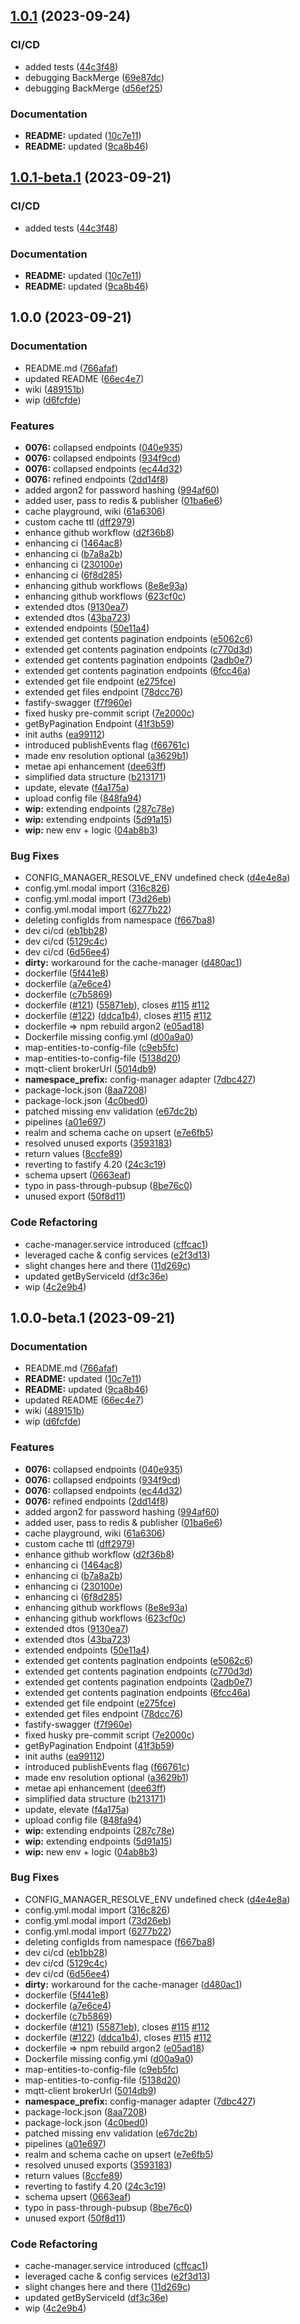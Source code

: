 ## [1.0.1](https://github.com/ehildt/acap/compare/v1.0.0...v1.0.1) (2023-09-24)


### CI/CD

* added tests ([44c3f48](https://github.com/ehildt/acap/commit/44c3f482043c8c907842876ff34a8a3bafc72b76))
* debugging BackMerge ([69e87dc](https://github.com/ehildt/acap/commit/69e87dc8cdc6003a226542681ef62e4772013428))
* debugging BackMerge ([d56ef25](https://github.com/ehildt/acap/commit/d56ef25904c3bda24598556723c6f0ddf1ca3761))


### Documentation

* **README:** updated ([10c7e11](https://github.com/ehildt/acap/commit/10c7e114da8801e7425562573b155dc01a6eccfc))
* **README:** updated ([9ca8b46](https://github.com/ehildt/acap/commit/9ca8b4608f5a817d0274fde3fae26715b5d4adfb))

## [1.0.1-beta.1](https://github.com/ehildt/acap/compare/v1.0.0...v1.0.1-beta.1) (2023-09-21)


### CI/CD

* added tests ([44c3f48](https://github.com/ehildt/acap/commit/44c3f482043c8c907842876ff34a8a3bafc72b76))


### Documentation

* **README:** updated ([10c7e11](https://github.com/ehildt/acap/commit/10c7e114da8801e7425562573b155dc01a6eccfc))
* **README:** updated ([9ca8b46](https://github.com/ehildt/acap/commit/9ca8b4608f5a817d0274fde3fae26715b5d4adfb))

## 1.0.0 (2023-09-21)


### Documentation

* README.md ([766afaf](https://github.com/ehildt/acap/commit/766afaf3b54819f1859771c663ed48bd7c25bf27))
* updated README ([66ec4e7](https://github.com/ehildt/acap/commit/66ec4e7fb84bb049153494feddca8745af825a73))
* wiki ([489151b](https://github.com/ehildt/acap/commit/489151bc5351150f8f6e96a697ef8621a56d2af7))
* wip ([d6fcfde](https://github.com/ehildt/acap/commit/d6fcfde5e14d05a4b8719c0bb8d96078fdc2d710))


### Features

* **0076:** collapsed endpoints ([040e935](https://github.com/ehildt/acap/commit/040e935b6237a9b4f785560e86cfcaf5344cab84))
* **0076:** collapsed endpoints ([934f9cd](https://github.com/ehildt/acap/commit/934f9cd42aa5cf4d9ad6671e810c86629ea9ab18))
* **0076:** collapsed endpoints ([ec44d32](https://github.com/ehildt/acap/commit/ec44d32a6368dbaee58b558e112416faf94ab46c))
* **0076:** refined endpoints ([2dd14f8](https://github.com/ehildt/acap/commit/2dd14f87d55a24b8420939951eacd8854ea5503b))
* added argon2 for password hashing ([994af60](https://github.com/ehildt/acap/commit/994af605bf7d1cf81c4a0085081d40b5a689f45e))
* added user, pass to redis & publisher ([01ba6e6](https://github.com/ehildt/acap/commit/01ba6e60c8b2b43fd48c8623955e94fc0e6f51ea))
* cache playground, wiki ([61a6306](https://github.com/ehildt/acap/commit/61a630693de060d7123e143f7d4f5ded5b3a645f))
* custom cache ttl ([dff2979](https://github.com/ehildt/acap/commit/dff297972a3aa98cfe3dc24af5092ff76448e2a1))
* enhance github workflow ([d2f36b8](https://github.com/ehildt/acap/commit/d2f36b8cdd06cbc2eb216f23fc93ec28fa5cda3f))
* enhancing ci ([1464ac8](https://github.com/ehildt/acap/commit/1464ac8b366564d14992c1f67a28d273aba7bf7f))
* enhancing ci ([b7a8a2b](https://github.com/ehildt/acap/commit/b7a8a2b06d91bd8324b8786b8b3b3357133c4a93))
* enhancing ci ([230100e](https://github.com/ehildt/acap/commit/230100eec8f32dc84fcb4e6be963eedfff7b1323))
* enhancing ci ([6f8d285](https://github.com/ehildt/acap/commit/6f8d28518a19505d4323680d40c33e67bb6699db))
* enhancing github workflows ([8e8e93a](https://github.com/ehildt/acap/commit/8e8e93a8ce1db543e10d0b4b514ee284c4db1415))
* enhancing github workflows ([623cf0c](https://github.com/ehildt/acap/commit/623cf0cd83a61d5d460b6d74b8eac8062a757d6d))
* extended dtos ([9130ea7](https://github.com/ehildt/acap/commit/9130ea7e1986d697df0b2019409b80ca8125f34d))
* extended dtos ([43ba723](https://github.com/ehildt/acap/commit/43ba7231f656cabb73dbd891b7b4f240b55d71b9))
* extended endpoints ([50e11a4](https://github.com/ehildt/acap/commit/50e11a4f3f324a77a85202c51d6ca911f9222d86))
* extended get contents pagination endpoints ([e5062c6](https://github.com/ehildt/acap/commit/e5062c67807f8609832c20489900d395b17b83b7))
* extended get contents pagination endpoints ([c770d3d](https://github.com/ehildt/acap/commit/c770d3d479fbac7d674911a39911943413e03d32))
* extended get contents pagination endpoints ([2adb0e7](https://github.com/ehildt/acap/commit/2adb0e7926078304fa8c83069e332c2511691e51))
* extended get contents pagination endpoints ([6fcc46a](https://github.com/ehildt/acap/commit/6fcc46a136133a1da0c12d4aa76aeb40a5245435))
* extended get file endpoint ([e275fce](https://github.com/ehildt/acap/commit/e275fce3c61e213fa60522e4866b040ad92d2ab4))
* extended get files endpoint ([78dcc76](https://github.com/ehildt/acap/commit/78dcc767c51eb7a24a29769e2c160a5b3f474132))
* fastify-swagger ([f7f960e](https://github.com/ehildt/acap/commit/f7f960ec6c8ecd7535c154ad157b4398950a272a))
* fixed husky pre-commit script ([7e2000c](https://github.com/ehildt/acap/commit/7e2000c0d134a9cd3f0cd8716f1bc5368acdfe76))
* getByPagination Endpoint ([41f3b59](https://github.com/ehildt/acap/commit/41f3b596e35119c98a0c4dc8914180f1b58d6562))
* init auths ([ea99112](https://github.com/ehildt/acap/commit/ea99112f224022f333d33eb2c8bb9ff4a6d99503))
* introduced publishEvents flag ([f66761c](https://github.com/ehildt/acap/commit/f66761cac84a83ddea207fce2f2b04cbdc8aa970))
* made env resolution optional ([a3629b1](https://github.com/ehildt/acap/commit/a3629b114fdfc2a8715aca7d4da9478ce8e6821a))
* metae api enhancement ([dee63ff](https://github.com/ehildt/acap/commit/dee63ff5002ae610f400be459b7a78eebc13d4eb))
* simplified data structure ([b213171](https://github.com/ehildt/acap/commit/b21317109e0c04e6a5bee6202e61bda66cbee102))
* update, elevate ([f4a175a](https://github.com/ehildt/acap/commit/f4a175a2c4a0b3082ddcc9b9c8f0b6990fa315d5))
* upload config file ([848fa94](https://github.com/ehildt/acap/commit/848fa946e1a65cf91da597583fd68556243dc491))
* **wip:** extending endpoints ([287c78e](https://github.com/ehildt/acap/commit/287c78e572958b9e014ce26b0e4a626fb52b3f0d))
* **wip:** extending endpoints ([5d91a15](https://github.com/ehildt/acap/commit/5d91a15ed3e2b5221ae5c8400ca2e3013f3abce6))
* **wip:** new env + logic ([04ab8b3](https://github.com/ehildt/acap/commit/04ab8b3bd34120f67a55e85a3d576dda79a9c04f))


### Bug Fixes

* CONFIG_MANAGER_RESOLVE_ENV undefined check ([d4e4e8a](https://github.com/ehildt/acap/commit/d4e4e8a35814126e4c8871659c10150ffb8828bd))
* config.yml.modal import ([316c826](https://github.com/ehildt/acap/commit/316c8265886702ff5d7a7883d923725edcd6a3c9))
* config.yml.modal import ([73d26eb](https://github.com/ehildt/acap/commit/73d26ebf0be1266448ca2b79e8212d8d65e41b7f))
* config.yml.modal import ([6277b22](https://github.com/ehildt/acap/commit/6277b225dcfc15fb602036b9e1a8375cbbaf99cc))
* deleting configIds from namespace ([f667ba8](https://github.com/ehildt/acap/commit/f667ba8038f677029d116fb706915a9916d79682))
* dev ci/cd ([eb1bb28](https://github.com/ehildt/acap/commit/eb1bb28f1fb87ecbceade5ae75ee1bd78833ce03))
* dev ci/cd ([5129c4c](https://github.com/ehildt/acap/commit/5129c4c61e388c62df503590fb0cbaa0316774df))
* dev ci/cd ([6d56ee4](https://github.com/ehildt/acap/commit/6d56ee4cf6f670cbe99e57674a32a4f3febcaef0))
* **dirty:** workaround for the cache-manager ([d480ac1](https://github.com/ehildt/acap/commit/d480ac1d632c0c3e6c7a74255bf5716d5cc265e6))
* dockerfile ([5f441e8](https://github.com/ehildt/acap/commit/5f441e84670f99439a0b447c0cde7adf7fb1c5e7))
* dockerfile ([a7e6ce4](https://github.com/ehildt/acap/commit/a7e6ce4c0652cc78049c2b6ab4b9a8a7c6b3fc7e))
* dockerfile ([c7b5869](https://github.com/ehildt/acap/commit/c7b5869115da49f0c6ab6dd7d728a1629beb3593))
* dockerfile ([#121](https://github.com/ehildt/acap/issues/121)) ([55871eb](https://github.com/ehildt/acap/commit/55871ebd8c8a140e131dcc8a443eb1307cfdedf0)), closes [#115](https://github.com/ehildt/acap/issues/115) [#112](https://github.com/ehildt/acap/issues/112)
* dockerfile ([#122](https://github.com/ehildt/acap/issues/122)) ([ddca1b4](https://github.com/ehildt/acap/commit/ddca1b4b7036bd4b453a3b348889f9386d263005)), closes [#115](https://github.com/ehildt/acap/issues/115) [#112](https://github.com/ehildt/acap/issues/112)
* dockerfile => npm rebuild argon2 ([e05ad18](https://github.com/ehildt/acap/commit/e05ad18b87c743e78c208938a6ac6e3e4c8ca7cb))
* Dockerfile missing config.yml ([d00a9a0](https://github.com/ehildt/acap/commit/d00a9a037f8d7a67a8a439436cc0d98832a4c01b))
* map-entities-to-config-file ([c9eb5fc](https://github.com/ehildt/acap/commit/c9eb5fc584d21417db8cd4abf98e40989390686c))
* map-entities-to-config-file ([5138d20](https://github.com/ehildt/acap/commit/5138d20e97558b154557434c653a2a71f64a34b7))
* mqtt-client brokerUrl ([5014db9](https://github.com/ehildt/acap/commit/5014db9c61cdd84c2f59129ca6361ca9277a565f))
* **namespace_prefix:** config-manager adapter ([7dbc427](https://github.com/ehildt/acap/commit/7dbc427e39105d1f1e3364b669617f0e8f5972f1))
* package-lock.json ([8aa7208](https://github.com/ehildt/acap/commit/8aa720844d6f108eb430507de872225358f48bcf))
* package-lock.json ([4c0bed0](https://github.com/ehildt/acap/commit/4c0bed07a56124d26863645b75c664e592aa49f3))
* patched missing env validation ([e67dc2b](https://github.com/ehildt/acap/commit/e67dc2bf4a79b40d0839ebf9e1ec4459c7ba43d0))
* pipelines ([a01e697](https://github.com/ehildt/acap/commit/a01e6970a2479c1061ce3ff81d021d29b2fc52ed))
* realm and schema cache on upsert ([e7e6fb5](https://github.com/ehildt/acap/commit/e7e6fb5ba934b02784103b59f808a1afe82853f0))
* resolved unused exports ([3593183](https://github.com/ehildt/acap/commit/3593183a103dee44d3fe5eeea827174f44de0f52))
* return values ([8ccfe89](https://github.com/ehildt/acap/commit/8ccfe89f5d2328797c8556877b307fa991cbec0f))
* reverting to fastify 4.20 ([24c3c19](https://github.com/ehildt/acap/commit/24c3c19821195ebd37da07ae9fc10f3951098bf6))
* schema upsert ([0663eaf](https://github.com/ehildt/acap/commit/0663eaf229800175e69df249c523df8b70261c11))
* typo in pass-through-pubsup ([8be76c0](https://github.com/ehildt/acap/commit/8be76c0fd85f4ae16b8b77102c833a5e3af29fe0))
* unused export ([50f8d11](https://github.com/ehildt/acap/commit/50f8d11bcab5ded4de8bdc57b3eac1ce90629e0a))


### Code Refactoring

* cache-manager.service introduced ([cffcac1](https://github.com/ehildt/acap/commit/cffcac15ad1d4f70c8944951d1eeae16f22f194f))
* leveraged cache & config services ([e2f3d13](https://github.com/ehildt/acap/commit/e2f3d13a63e4a78db42fe9f1dd73a3b0db686a9d))
* slight changes here and there ([11d269c](https://github.com/ehildt/acap/commit/11d269c8d2523501acdcf056edf985f9f2eeaabe))
* updated getByServiceId ([df3c36e](https://github.com/ehildt/acap/commit/df3c36e3a20c58cb3d16939e09c2abedaf8cc90f))
* wip ([4c2e9b4](https://github.com/ehildt/acap/commit/4c2e9b499dfc214f121c30372a5826aee56e6a7f))

## 1.0.0-beta.1 (2023-09-21)


### Documentation

* README.md ([766afaf](https://github.com/ehildt/acap/commit/766afaf3b54819f1859771c663ed48bd7c25bf27))
* **README:** updated ([10c7e11](https://github.com/ehildt/acap/commit/10c7e114da8801e7425562573b155dc01a6eccfc))
* **README:** updated ([9ca8b46](https://github.com/ehildt/acap/commit/9ca8b4608f5a817d0274fde3fae26715b5d4adfb))
* updated README ([66ec4e7](https://github.com/ehildt/acap/commit/66ec4e7fb84bb049153494feddca8745af825a73))
* wiki ([489151b](https://github.com/ehildt/acap/commit/489151bc5351150f8f6e96a697ef8621a56d2af7))
* wip ([d6fcfde](https://github.com/ehildt/acap/commit/d6fcfde5e14d05a4b8719c0bb8d96078fdc2d710))


### Features

* **0076:** collapsed endpoints ([040e935](https://github.com/ehildt/acap/commit/040e935b6237a9b4f785560e86cfcaf5344cab84))
* **0076:** collapsed endpoints ([934f9cd](https://github.com/ehildt/acap/commit/934f9cd42aa5cf4d9ad6671e810c86629ea9ab18))
* **0076:** collapsed endpoints ([ec44d32](https://github.com/ehildt/acap/commit/ec44d32a6368dbaee58b558e112416faf94ab46c))
* **0076:** refined endpoints ([2dd14f8](https://github.com/ehildt/acap/commit/2dd14f87d55a24b8420939951eacd8854ea5503b))
* added argon2 for password hashing ([994af60](https://github.com/ehildt/acap/commit/994af605bf7d1cf81c4a0085081d40b5a689f45e))
* added user, pass to redis & publisher ([01ba6e6](https://github.com/ehildt/acap/commit/01ba6e60c8b2b43fd48c8623955e94fc0e6f51ea))
* cache playground, wiki ([61a6306](https://github.com/ehildt/acap/commit/61a630693de060d7123e143f7d4f5ded5b3a645f))
* custom cache ttl ([dff2979](https://github.com/ehildt/acap/commit/dff297972a3aa98cfe3dc24af5092ff76448e2a1))
* enhance github workflow ([d2f36b8](https://github.com/ehildt/acap/commit/d2f36b8cdd06cbc2eb216f23fc93ec28fa5cda3f))
* enhancing ci ([1464ac8](https://github.com/ehildt/acap/commit/1464ac8b366564d14992c1f67a28d273aba7bf7f))
* enhancing ci ([b7a8a2b](https://github.com/ehildt/acap/commit/b7a8a2b06d91bd8324b8786b8b3b3357133c4a93))
* enhancing ci ([230100e](https://github.com/ehildt/acap/commit/230100eec8f32dc84fcb4e6be963eedfff7b1323))
* enhancing ci ([6f8d285](https://github.com/ehildt/acap/commit/6f8d28518a19505d4323680d40c33e67bb6699db))
* enhancing github workflows ([8e8e93a](https://github.com/ehildt/acap/commit/8e8e93a8ce1db543e10d0b4b514ee284c4db1415))
* enhancing github workflows ([623cf0c](https://github.com/ehildt/acap/commit/623cf0cd83a61d5d460b6d74b8eac8062a757d6d))
* extended dtos ([9130ea7](https://github.com/ehildt/acap/commit/9130ea7e1986d697df0b2019409b80ca8125f34d))
* extended dtos ([43ba723](https://github.com/ehildt/acap/commit/43ba7231f656cabb73dbd891b7b4f240b55d71b9))
* extended endpoints ([50e11a4](https://github.com/ehildt/acap/commit/50e11a4f3f324a77a85202c51d6ca911f9222d86))
* extended get contents pagination endpoints ([e5062c6](https://github.com/ehildt/acap/commit/e5062c67807f8609832c20489900d395b17b83b7))
* extended get contents pagination endpoints ([c770d3d](https://github.com/ehildt/acap/commit/c770d3d479fbac7d674911a39911943413e03d32))
* extended get contents pagination endpoints ([2adb0e7](https://github.com/ehildt/acap/commit/2adb0e7926078304fa8c83069e332c2511691e51))
* extended get contents pagination endpoints ([6fcc46a](https://github.com/ehildt/acap/commit/6fcc46a136133a1da0c12d4aa76aeb40a5245435))
* extended get file endpoint ([e275fce](https://github.com/ehildt/acap/commit/e275fce3c61e213fa60522e4866b040ad92d2ab4))
* extended get files endpoint ([78dcc76](https://github.com/ehildt/acap/commit/78dcc767c51eb7a24a29769e2c160a5b3f474132))
* fastify-swagger ([f7f960e](https://github.com/ehildt/acap/commit/f7f960ec6c8ecd7535c154ad157b4398950a272a))
* fixed husky pre-commit script ([7e2000c](https://github.com/ehildt/acap/commit/7e2000c0d134a9cd3f0cd8716f1bc5368acdfe76))
* getByPagination Endpoint ([41f3b59](https://github.com/ehildt/acap/commit/41f3b596e35119c98a0c4dc8914180f1b58d6562))
* init auths ([ea99112](https://github.com/ehildt/acap/commit/ea99112f224022f333d33eb2c8bb9ff4a6d99503))
* introduced publishEvents flag ([f66761c](https://github.com/ehildt/acap/commit/f66761cac84a83ddea207fce2f2b04cbdc8aa970))
* made env resolution optional ([a3629b1](https://github.com/ehildt/acap/commit/a3629b114fdfc2a8715aca7d4da9478ce8e6821a))
* metae api enhancement ([dee63ff](https://github.com/ehildt/acap/commit/dee63ff5002ae610f400be459b7a78eebc13d4eb))
* simplified data structure ([b213171](https://github.com/ehildt/acap/commit/b21317109e0c04e6a5bee6202e61bda66cbee102))
* update, elevate ([f4a175a](https://github.com/ehildt/acap/commit/f4a175a2c4a0b3082ddcc9b9c8f0b6990fa315d5))
* upload config file ([848fa94](https://github.com/ehildt/acap/commit/848fa946e1a65cf91da597583fd68556243dc491))
* **wip:** extending endpoints ([287c78e](https://github.com/ehildt/acap/commit/287c78e572958b9e014ce26b0e4a626fb52b3f0d))
* **wip:** extending endpoints ([5d91a15](https://github.com/ehildt/acap/commit/5d91a15ed3e2b5221ae5c8400ca2e3013f3abce6))
* **wip:** new env + logic ([04ab8b3](https://github.com/ehildt/acap/commit/04ab8b3bd34120f67a55e85a3d576dda79a9c04f))


### Bug Fixes

* CONFIG_MANAGER_RESOLVE_ENV undefined check ([d4e4e8a](https://github.com/ehildt/acap/commit/d4e4e8a35814126e4c8871659c10150ffb8828bd))
* config.yml.modal import ([316c826](https://github.com/ehildt/acap/commit/316c8265886702ff5d7a7883d923725edcd6a3c9))
* config.yml.modal import ([73d26eb](https://github.com/ehildt/acap/commit/73d26ebf0be1266448ca2b79e8212d8d65e41b7f))
* config.yml.modal import ([6277b22](https://github.com/ehildt/acap/commit/6277b225dcfc15fb602036b9e1a8375cbbaf99cc))
* deleting configIds from namespace ([f667ba8](https://github.com/ehildt/acap/commit/f667ba8038f677029d116fb706915a9916d79682))
* dev ci/cd ([eb1bb28](https://github.com/ehildt/acap/commit/eb1bb28f1fb87ecbceade5ae75ee1bd78833ce03))
* dev ci/cd ([5129c4c](https://github.com/ehildt/acap/commit/5129c4c61e388c62df503590fb0cbaa0316774df))
* dev ci/cd ([6d56ee4](https://github.com/ehildt/acap/commit/6d56ee4cf6f670cbe99e57674a32a4f3febcaef0))
* **dirty:** workaround for the cache-manager ([d480ac1](https://github.com/ehildt/acap/commit/d480ac1d632c0c3e6c7a74255bf5716d5cc265e6))
* dockerfile ([5f441e8](https://github.com/ehildt/acap/commit/5f441e84670f99439a0b447c0cde7adf7fb1c5e7))
* dockerfile ([a7e6ce4](https://github.com/ehildt/acap/commit/a7e6ce4c0652cc78049c2b6ab4b9a8a7c6b3fc7e))
* dockerfile ([c7b5869](https://github.com/ehildt/acap/commit/c7b5869115da49f0c6ab6dd7d728a1629beb3593))
* dockerfile ([#121](https://github.com/ehildt/acap/issues/121)) ([55871eb](https://github.com/ehildt/acap/commit/55871ebd8c8a140e131dcc8a443eb1307cfdedf0)), closes [#115](https://github.com/ehildt/acap/issues/115) [#112](https://github.com/ehildt/acap/issues/112)
* dockerfile ([#122](https://github.com/ehildt/acap/issues/122)) ([ddca1b4](https://github.com/ehildt/acap/commit/ddca1b4b7036bd4b453a3b348889f9386d263005)), closes [#115](https://github.com/ehildt/acap/issues/115) [#112](https://github.com/ehildt/acap/issues/112)
* dockerfile => npm rebuild argon2 ([e05ad18](https://github.com/ehildt/acap/commit/e05ad18b87c743e78c208938a6ac6e3e4c8ca7cb))
* Dockerfile missing config.yml ([d00a9a0](https://github.com/ehildt/acap/commit/d00a9a037f8d7a67a8a439436cc0d98832a4c01b))
* map-entities-to-config-file ([c9eb5fc](https://github.com/ehildt/acap/commit/c9eb5fc584d21417db8cd4abf98e40989390686c))
* map-entities-to-config-file ([5138d20](https://github.com/ehildt/acap/commit/5138d20e97558b154557434c653a2a71f64a34b7))
* mqtt-client brokerUrl ([5014db9](https://github.com/ehildt/acap/commit/5014db9c61cdd84c2f59129ca6361ca9277a565f))
* **namespace_prefix:** config-manager adapter ([7dbc427](https://github.com/ehildt/acap/commit/7dbc427e39105d1f1e3364b669617f0e8f5972f1))
* package-lock.json ([8aa7208](https://github.com/ehildt/acap/commit/8aa720844d6f108eb430507de872225358f48bcf))
* package-lock.json ([4c0bed0](https://github.com/ehildt/acap/commit/4c0bed07a56124d26863645b75c664e592aa49f3))
* patched missing env validation ([e67dc2b](https://github.com/ehildt/acap/commit/e67dc2bf4a79b40d0839ebf9e1ec4459c7ba43d0))
* pipelines ([a01e697](https://github.com/ehildt/acap/commit/a01e6970a2479c1061ce3ff81d021d29b2fc52ed))
* realm and schema cache on upsert ([e7e6fb5](https://github.com/ehildt/acap/commit/e7e6fb5ba934b02784103b59f808a1afe82853f0))
* resolved unused exports ([3593183](https://github.com/ehildt/acap/commit/3593183a103dee44d3fe5eeea827174f44de0f52))
* return values ([8ccfe89](https://github.com/ehildt/acap/commit/8ccfe89f5d2328797c8556877b307fa991cbec0f))
* reverting to fastify 4.20 ([24c3c19](https://github.com/ehildt/acap/commit/24c3c19821195ebd37da07ae9fc10f3951098bf6))
* schema upsert ([0663eaf](https://github.com/ehildt/acap/commit/0663eaf229800175e69df249c523df8b70261c11))
* typo in pass-through-pubsup ([8be76c0](https://github.com/ehildt/acap/commit/8be76c0fd85f4ae16b8b77102c833a5e3af29fe0))
* unused export ([50f8d11](https://github.com/ehildt/acap/commit/50f8d11bcab5ded4de8bdc57b3eac1ce90629e0a))


### Code Refactoring

* cache-manager.service introduced ([cffcac1](https://github.com/ehildt/acap/commit/cffcac15ad1d4f70c8944951d1eeae16f22f194f))
* leveraged cache & config services ([e2f3d13](https://github.com/ehildt/acap/commit/e2f3d13a63e4a78db42fe9f1dd73a3b0db686a9d))
* slight changes here and there ([11d269c](https://github.com/ehildt/acap/commit/11d269c8d2523501acdcf056edf985f9f2eeaabe))
* updated getByServiceId ([df3c36e](https://github.com/ehildt/acap/commit/df3c36e3a20c58cb3d16939e09c2abedaf8cc90f))
* wip ([4c2e9b4](https://github.com/ehildt/acap/commit/4c2e9b499dfc214f121c30372a5826aee56e6a7f))
